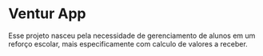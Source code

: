 # Ventur App

Esse projeto nasceu pela necessidade de gerenciamento de alunos em um reforço escolar, mais especificamente com calculo de valores a receber.
